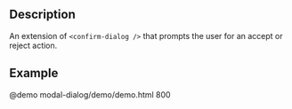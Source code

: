 
<!--
@module {can.COmponent} confirm-dialog <confirm-dialog />
@parent spectre.components
-->

## Description
An extension of `<confirm-dialog />` that prompts the user for an accept or reject
action. 

## Example

@demo modal-dialog/demo/demo.html 800
